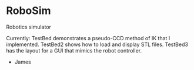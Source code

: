 # RoboSim
Robotics simulator

Currently:
TestBed demonstrates a pseudo-CCD method of IK that I implemented.
TestBed2 shows how to load and display STL files.
TestBed3 has the layout for a GUI that mimics the robot controller.
- James
